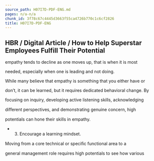 ```yaml
---
source_path: H07I7D-PDF-ENG.md
pages: n/a-n/a
chunk_id: 3f78c67c4445d3663f55ca4726b770c1c6cf2826
title: H07I7D-PDF-ENG
---
```

## HBR / Digital Article / How to Help Superstar Employees Fulfill Their Potential

empathy tends to decline as one moves up, that is when it is most

needed, especially when one is leading and not doing.

While many believe that empathy is something that you either have or

don’t, it can be learned, but it requires dedicated behavioral change. By

focusing on inquiry, developing active listening skills, acknowledging

diﬀerent perspectives, and demonstrating genuine concern, high

potentials can hone their skills in empathy.

- 3. Encourage a learning mindset.

Moving from a core technical or speciﬁc functional area to a

general management role requires high potentials to see how various

